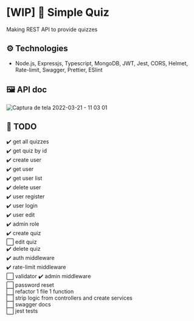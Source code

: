 # [WIP] 🚧 Simple Quiz
Making REST API to provide quizzes

## ⚙️ Technologies
- Node.js, Expressjs, Typescript, MongoDB, JWT, Jest, CORS, Helmet, Rate-limit, Swagger, Prettier, ESlint

## 🖼️ API doc
![Captura de tela 2022-03-21 - 11 03 01](https://user-images.githubusercontent.com/64763336/159277567-33166dec-59db-4333-a2a5-6ad4038e3411.png)


## 📑 TODO
✔️ get all quizzes  
✔️ get quiz by id  
✔️ create user  
✔️ get user  
✔️ get user list  
✔️ delete user  
✔️ user register  
✔️ user login  
✔️ user edit  
✔️ admin role  
✔️ create quiz  
⬜ edit quiz  
✔️ delete quiz  
✔️ auth middleware  
✔️ rate-limit middleware  
⬜ validator
✔️ admin middleware  
⬜ password reset  
⬜ refactor 1 file 1 function  
⬜ strip logic from controllers and create services  
⬜ swagger docs  
⬜ jest tests
